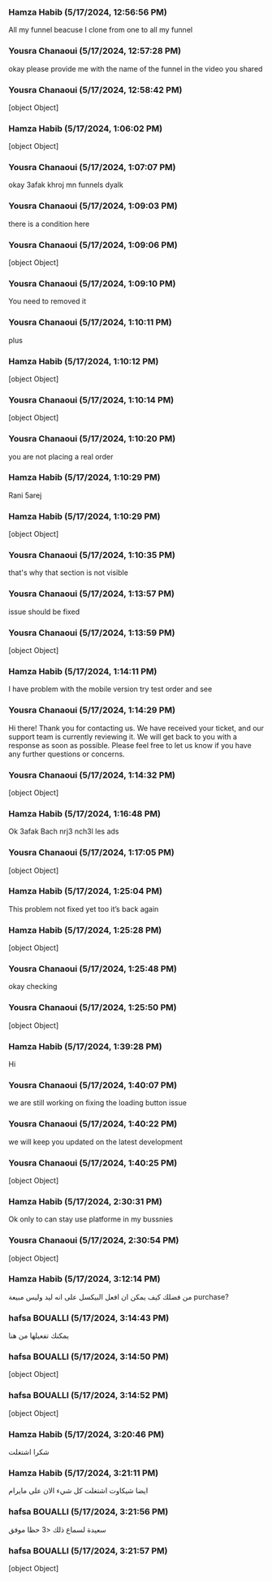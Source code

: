 ### Hamza Habib (5/17/2024, 12:56:56 PM)

All my funnel beacuse I clone from one to all my funnel

### Yousra Chanaoui (5/17/2024, 12:57:28 PM)

okay please provide me with the name of the funnel in the video you shared

### Yousra Chanaoui (5/17/2024, 12:58:42 PM)

[object Object]

### Hamza Habib (5/17/2024, 1:06:02 PM)

[object Object]

### Yousra Chanaoui (5/17/2024, 1:07:07 PM)

okay 3afak khroj mn funnels dyalk

### Yousra Chanaoui (5/17/2024, 1:09:03 PM)

there is a condition here

### Yousra Chanaoui (5/17/2024, 1:09:06 PM)

[object Object]

### Yousra Chanaoui (5/17/2024, 1:09:10 PM)

You need to removed it

### Yousra Chanaoui (5/17/2024, 1:10:11 PM)

plus

### Hamza Habib (5/17/2024, 1:10:12 PM)

[object Object]

### Yousra Chanaoui (5/17/2024, 1:10:14 PM)

[object Object]

### Yousra Chanaoui (5/17/2024, 1:10:20 PM)

you are not placing a real order

### Hamza Habib (5/17/2024, 1:10:29 PM)

Rani 5arej

### Hamza Habib (5/17/2024, 1:10:29 PM)

[object Object]

### Yousra Chanaoui (5/17/2024, 1:10:35 PM)

that's why that section is not visible

### Yousra Chanaoui (5/17/2024, 1:13:57 PM)

issue should be fixed

### Yousra Chanaoui (5/17/2024, 1:13:59 PM)

[object Object]

### Hamza Habib (5/17/2024, 1:14:11 PM)

I have problem with the mobile version try test order and see

### Yousra Chanaoui (5/17/2024, 1:14:29 PM)

Hi there! Thank you for contacting us. We have received your ticket, and our support team is currently reviewing it. We will get back to you with a response as soon as possible. Please feel free to let us know if you have any further questions or concerns.

### Yousra Chanaoui (5/17/2024, 1:14:32 PM)

[object Object]

### Hamza Habib (5/17/2024, 1:16:48 PM)

Ok 3afak Bach nrj3 nch3l les ads

### Yousra Chanaoui (5/17/2024, 1:17:05 PM)

[object Object]

### Hamza Habib (5/17/2024, 1:25:04 PM)

This problem not fixed yet too it’s back again

### Hamza Habib (5/17/2024, 1:25:28 PM)

[object Object]

### Yousra Chanaoui (5/17/2024, 1:25:48 PM)

okay checking

### Yousra Chanaoui (5/17/2024, 1:25:50 PM)

[object Object]

### Hamza Habib (5/17/2024, 1:39:28 PM)

Hi

### Yousra Chanaoui (5/17/2024, 1:40:07 PM)

we are still working on fixing the loading button issue

### Yousra Chanaoui (5/17/2024, 1:40:22 PM)

we will keep you updated on the latest development

### Yousra Chanaoui (5/17/2024, 1:40:25 PM)

[object Object]

### Hamza Habib (5/17/2024, 2:30:31 PM)

Ok only to can stay use platforme in my bussnies

### Yousra Chanaoui (5/17/2024, 2:30:54 PM)

[object Object]

### Hamza Habib (5/17/2024, 3:12:14 PM)

من فضلك كيف يمكن ان افعل البيكسل على انه ليد وليس مبيعة purchase?

### hafsa BOUALLI (5/17/2024, 3:14:43 PM)

يمكنك تفعيلها من هنا

### hafsa BOUALLI (5/17/2024, 3:14:50 PM)

[object Object]

### hafsa BOUALLI (5/17/2024, 3:14:52 PM)

[object Object]

### Hamza Habib (5/17/2024, 3:20:46 PM)

شكرا اشتغلت

### Hamza Habib (5/17/2024, 3:21:11 PM)

ايضا شيكاوت اشتغلت كل شيء الان على مايرام

### hafsa BOUALLI (5/17/2024, 3:21:56 PM)

سعيدة لسماع ذلك <3  حظا موفق

### hafsa BOUALLI (5/17/2024, 3:21:57 PM)

[object Object]
